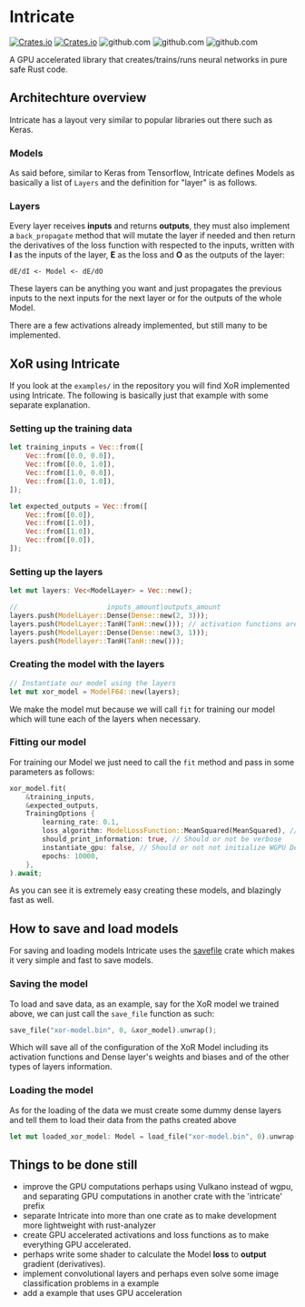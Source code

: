 # Intricate

[![Crates.io](https://img.shields.io/crates/v/intricate.svg?label=intricate)](https://crates.io/crates/intricate)
[![Crates.io](https://img.shields.io/crates/dv/intricate)](https://crates.io/crates/intricate)
![github.com](https://img.shields.io/github/license/gabrielmfern/intricate)
![github.com](https://img.shields.io/github/commit-activity/m/gabrielmfern/intricate)
![github.com](https://img.shields.io/github/workflow/status/gabrielmfern/intricate/Rust)

A GPU accelerated library that creates/trains/runs neural networks in pure safe Rust code.

## Architechture overview

Intricate has a layout very similar to popular libraries out there such as Keras.

### Models

As said before, similar to Keras from Tensorflow, Intricate defines Models as basically
a list of `Layers` and the definition for "layer" is as follows.

### Layers

Every layer receives **inputs** and returns **outputs**, 
they must also implement a `back_propagate` method that 
will mutate the layer if needed and then return the derivatives
of the loss function with respected to the inputs, 
written with **I** as the inputs of the layer, 
**E** as the loss and **O** as the outputs of the layer:

```
dE/dI <- Model <- dE/dO
```

These layers can be anything you want and just propagates the previous inputs
to the next inputs for the next layer or for the outputs of the whole Model.

There are a few activations already implemented, but still many to be implemented.

## XoR using Intricate

If you look at the `examples/` in the repository 
you will find XoR implemented using Intricate. 
The following is basically just that example with some separate explanation.

### Setting up the training data

```rs
let training_inputs = Vec::from([
    Vec::from([0.0, 0.0]),
    Vec::from([0.0, 1.0]),
    Vec::from([1.0, 0.0]),
    Vec::from([1.0, 1.0]),
]);

let expected_outputs = Vec::from([
    Vec::from([0.0]),
    Vec::from([1.0]),
    Vec::from([1.0]),
    Vec::from([0.0]),
]);
```

### Setting up the layers

```rs
let mut layers: Vec<ModelLayer> = Vec::new();

//                      inputs_amount|outputs_amount
layers.push(ModelLayer::Dense(Dense::new(2, 3)));
layers.push(ModelLayer::TanH(TanH::new())); // activation functions are layers
layers.push(ModelLayer::Dense(Dense::new(3, 1)));
layers.push(Modellayer::TanH(TanH::new()));
```

### Creating the model with the layers

```rs
// Instantiate our model using the layers
let mut xor_model = ModelF64::new(layers);
```

We make the model mut because we will call `fit` for training our model
which will tune each of the layers when necessary.

### Fitting our model

For training our Model we just need to call the `fit`
method and pass in some parameters as follows:

```rs
xor_model.fit(
    &training_inputs, 
    &expected_outputs, 
    TrainingOptions {
        learning_rate: 0.1,
        loss_algorithm: ModelLossFunction::MeanSquared(MeanSquared), // The Mean Squared loss function
        should_print_information: true, // Should or not be verbose
        instantiate_gpu: false, // Should or not not initialize WGPU Device and Queue for GPU layers
        epochs: 10000,
    },
).await;
```

As you can see it is extremely easy creating these models, and blazingly fast as well.

## How to save and load models

For saving and loading models Intricate uses the [savefile](https://github.com/avl/savefile) crate which makes it very simple and fast to save models.

### Saving the model

To load and save data, as an example, say for the XoR model
we trained above, we can just call the `save_file` function as such:

```rs
save_file("xor-model.bin", 0, &xor_model).unwrap();
```

Which will save all of the configuration of the XoR Model including its
activation functions and Dense layer's weights and biases and of the other types of layers
information.

### Loading the model

As for the loading of the data we must create some dummy dense layers and tell
them to load their data from the paths created above

```rs
let mut loaded_xor_model: Model = load_file("xor-model.bin", 0).unwrap();
```

## Things to be done still

- improve the GPU computations perhaps using Vulkano instead of wgpu, and separating GPU computations in another crate with the 'intricate' prefix
- separate Intricate into more than one crate as to make development more lightweight with rust-analyzer
- create GPU accelerated activations and loss functions as to make everything GPU accelerated.
- perhaps write some shader to calculate the Model **loss** to **output** gradient (derivatives).
- implement convolutional layers and perhaps even solve some image classification problems in a example
- add a example that uses GPU acceleration
